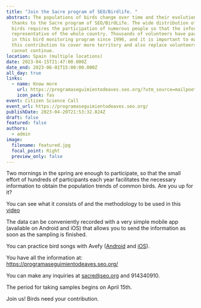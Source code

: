 ```yaml
---
title: "Join the Sacre program of SEO/Birdlife. "
abstract: The populations of birds change over time and their evolution is known
  thanks to the Sacre program of SEO/BirdLife. The wide distribution of common
  birds requires the participation of numerous people so that the information is
  representative of the whole country. Thousands of volunteers have participated
  in this bird monitoring program since 1996, and it is important to maintain
  this contribution to cover more territory and also replace volunteers who
  cannot continue.
location: Spain (multiple locations)
date: 2023-04-15T21:47:00.000Z
date_end: 2023-06-01T15:00:00.000Z
all_day: true
links:
  - name: Know more
    url: https://programaseguimientodeaves.seo.org/?utm_source=mailpoet&utm_medium=email&utm_campaign=participa-en-el-programa-sacre
    icon_pack: fas
event: Citizen Science Call
event_url: https://programaseguimientodeaves.seo.org/
publishDate: 2023-04-20T21:53:32.824Z
draft: false
featured: false
authors:
  - admin
image:
  filename: featured.jpg
  focal_point: Right
  preview_only: false
---
```

Two mornings in the spring are enough to participate, so that the small effort of hundreds of participants each year facilitates the necessary information to obtain the population trends of common birds. Are you up for it?

You can see what it consists of and the methodology to be used in this [video](https://www.youtube.com/watch?v=UU9v7ctJYRQ)

The data can be conveniently recorded with a very simple mobile app (available on Android and iOS) that allows you to send the information as soon as the sampling is finished.

You can practice bird songs with Avefy ([Android](https://seo.org/?mailpoet_router&endpoint=track&action=click&data=WyI2NDc3ODIiLCJiMTMzZWYiLCIyOTgiLCJhYWM4ZGE5NWRlNWUiLGZhbHNlXQ) and [iOS](https://seo.org/?mailpoet_router&endpoint=track&action=click&data=WyI2NDc3ODIiLCJiMTMzZWYiLCIyOTgiLCJlZTlmMzRiZThkODEiLGZhbHNlXQ)).

You have all the information at: https://programaseguimientodeaves.seo.org/

You can make any inquiries at sacre@seo.org and 914340910.

The period for taking samples begins on April 15th.

Join us! Birds need your contribution.